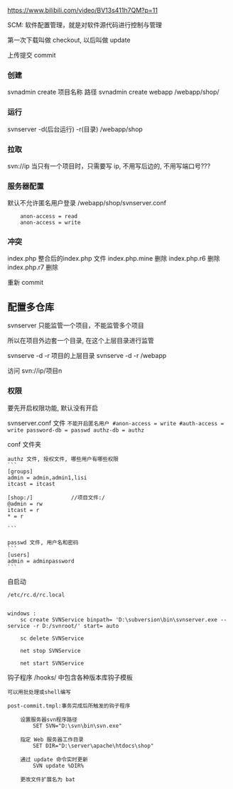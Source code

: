 
https://www.bilibili.com/video/BV13s411h7QM?p=11

SCM: 软件配置管理，就是对软件源代码进行控制与管理

第一次下载叫做 checkout, 以后叫做 update

上传提交 commit

### 创建

svnadmin create 项目名称  路径
    svnadmin create webapp /webapp/shop/

### 运行

svnserver -d(后台运行) -r(目录) /webapp/shop


### 拉取

svn://ip            当只有一个项目时，只需要写 ip, 不用写后边的, 不用写端口号???


### 服务器配置

默认不允许匿名用户登录
    /webapp/shop/svnserver.conf

        anon-access = read
        anon-access = write

### 冲突

index.php           整合后的index.php 文件
index.php.mine      删除
index.php.r6        删除
index.php.r7        删除

重新 commit



## 配置多仓库

svnserver 只能监管一个项目，不能监管多个项目

所以在项目外边套一个目录, 在这个上层目录进行监管

svnserve -d -r 项目的上层目录
    svnserve -d -r /webapp


访问
    svn://ip/项目n


### 权限

要先开启权限功能, 默认没有开启

svnserver.conf 文件
    ```
    不能开启匿名用户
    #anon-access = write
    #auth-access = write
    password-db = passwd
    authz-db = authz
    ```

conf 文件夹
    
    authz 文件, 授权文件, 哪些用户有哪些权限
    ```
    [groups]
    admin = admin,admin1,lisi
    itcast = itcast
    
    [shop:/]            //项目文件:/
    @admin = rw
    itcast = r
    * = r

    ```

    passwd 文件, 用户名和密码
    ```
    [users]
    admin = adminpassword
    ```

自启动

    /etc/rc.d/rc.local


    windows :
        sc create SVNService binpath= 'D:\subversion\bin\svnserver.exe --service -r D:/svnroot/' start= auto

        sc delete SVNService

        net stop SVNService

        net start SVNService





钩子程序
    /hooks/ 中包含各种版本库钩子模板    

    可以用批处理或shell编写

    post-commit.tmpl:事务完成后所触发的钩子程序

        设置服务器svn程序路径
            SET SVN="D:\svn\bin\svn.exe"

        指定 Web 服务器工作目录
            SET DIR="D:\server\apache\htdocs\shop"

        通过 update 命令实时更新
            SVN update %DIR%
        
        更改文件扩展名为 bat
